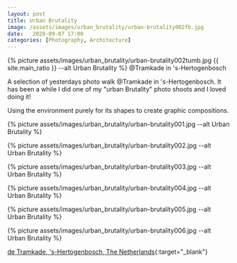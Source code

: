 ```yaml
---
layout: post
title: Urban Brutality
image: /assets/images/urban_brutality/urban-brutality002fb.jpg
date:   2020-09-07 17:00
categories: [Photography, Architecture]
---
```

{% picture assets/images/urban_brutality/urban-brutality002tumb.jpg {{ site.main_ratio }} --alt Urban Brutality %}
@Tramkade in 's-Hertogenbosch

<!--more-->

A selection of yesterdays photo walk @Tramkade in 's-Hertogenbosch. It has been a while I did one of my "urban Brutality" photo shoots and I loved doing it!

Using the environment purely for its shapes to create graphic compositions. 

{% picture assets/images/urban_brutality/urban-brutality001.jpg --alt Urban Brutality %}

{% picture assets/images/urban_brutality/urban-brutality002.jpg --alt Urban Brutality %}

{% picture assets/images/urban_brutality/urban-brutality003.jpg --alt Urban Brutality %}

{% picture assets/images/urban_brutality/urban-brutality004.jpg --alt Urban Brutality %}

{% picture assets/images/urban_brutality/urban-brutality005.jpg --alt Urban Brutality %}

{% picture assets/images/urban_brutality/urban-brutality006.jpg --alt Urban Brutality %}

[de Tramkade, 's-Hertogenbosch, The Netherlands](https://www.denbosch.nl/nl/projecten/spoorzone/de-tramkade){:target="_blank"}
